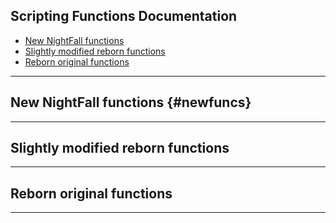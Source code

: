 
## Scripting Functions Documentation

 - [New NightFall functions](#newfuncs)
 - [Slightly modified reborn functions](#Slightly%20modified%20reborn%20functions)
 - [Reborn original functions](#Reborn%20original%20functions)
---
## New NightFall functions {#newfuncs}

---

## Slightly modified reborn functions
---

## Reborn original functions
---
